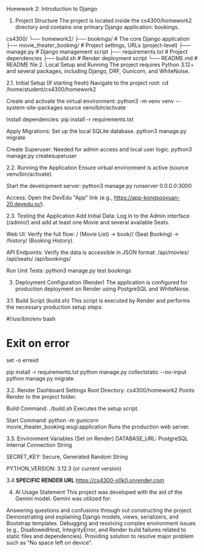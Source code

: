 Homework 2: Introduction to Django

1. Project Structure
The project is located inside the cs4300/homework2 directory and contains one primary Django application: bookings.

cs4300/
└── homework2/
    ├── bookings/              # The core Django application
    ├── movie_theater_booking/ # Project settings, URLs (project-level)
    ├── manage.py              # Django management script
    ├── requirements.txt       # Project dependencies
    ├── build.sh               # Render deployment script
    └── README.md              # README file
2. Local Setup and Running
The project requires Python 3.12+ and several packages, including Django, DRF, Gunicorn, and WhiteNoise.

2.1. Initial Setup (If starting fresh)
Navigate to the project root:
cd /home/student/cs4300/homework2

Create and activate the virtual environment:
python3 -m venv venv --system-site-packages
source venv/bin/activate

Install dependencies:
pip install -r requirements.txt

Apply Migrations: Set up the local SQLite database.
python3 manage.py migrate

Create Superuser: Needed for admin access and local user logic.
python3 manage.py createsuperuser

2.2. Running the Application
Ensure virtual environment is active (source venv/bin/activate).

Start the development server:
python3 manage.py runserver 0.0.0.0:3000

Access: Open the DevEdu "App" link (e.g., https://app-kongsooyuan-20.devedu.io/).

2.3. Testing the Application
Add Initial Data: Log in to the Admin interface (/admin/) and add at least one Movie and several available Seats.

Web UI: Verify the full flow: / (Movie List) -> book/<id>/ (Seat Booking) -> /history/ (Booking History).

API Endpoints: Verify the data is accessible in JSON format:
/api/movies/
/api/seats/
/api/bookings/

Run Unit Tests:
python3 manage.py test bookings

3. Deployment Configuration (Render)
The application is configured for production deployment on Render using PostgreSQL and WhiteNoise.

3.1. Build Script (build.sh)
This script is executed by Render and performs the necessary production setup steps:

#!/usr/bin/env bash
# Exit on error
set -o errexit

pip install -r requirements.txt
python manage.py collectstatic --no-input
python manage.py migrate

3.2. Render Dashboard Settings
Root Directory: cs4300/homework2
Points Render to the project folder.

Build Command: ./build.sh
Executes the setup script.

Start Command: python -m gunicorn movie_theater_booking.wsgi:application
Runs the production web server.

3.3. Environment Variables (Set on Render)
DATABASE_URL: PostgreSQL Internal Connection String

SECRET_KEY: Secure, Generated Random String

PYTHON_VERSION: 3.12.3 (or current version)

3.4 **SPECIFIC RENDER URL**
https://cs4300-x0k0.onrender.com

4. AI Usage Statement
This project was developed with the aid of the Gemini model. Gemini was utilized for:

Answering questions and confusions through out constructing the project.
Demonstrating and explaining Django models, views, serializers, and Bootstrap templates.
Debugging and resolving complex environment issues (e.g., DisallowedHost, IntegrityError, and Render build failures related to static files and dependencies).
Providing solution to resolve major problem such as "No space left on device".
